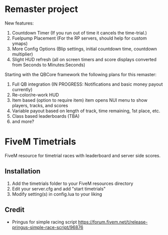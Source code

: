 # Remaster project

New features:
1. Countdown Timer (If you run out of time it cancels the time-trial.)
2. Fuelpump Placement (For the RP servers, should help for custom ymaps)
3. More Config Options (Blip settings, initial countdown time, countdown multiplier)
4. Slight HUD refresh (all on screen timers and score displays converted from Seconds to Minutes:Seconds)


Starting with the QBCore framework the following plans for this remaster:
1. Full QB integration (IN PROGRESS: Notifications and basic money payout currently)
2. Re-color/re-work HUD
3. Item based (option to require item) item opens NUI menu to show players, tracks, and scores
4. Variable payout based on length of track, time remaining, 1st place, etc.
5. Class based leaderboards (TBA)
6. and more?

# FiveM Timetrials

FiveM resource for timetrial races with leaderboard and server side scores.

## Installation

1. Add the timetrials folder to your FiveM resources directory
2. Edit your server.cfg and add "start timetrials"
3. Modify setting(s) in config.lua to your liking

## Credit

* Pringus for simple racing script https://forum.fivem.net/t/release-pringus-simple-race-script/96876
